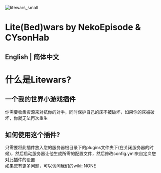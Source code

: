 ![litewars_small](https://github.com/user-attachments/assets/b6178c0a-11a4-4a2a-a773-0dc5bfcd842b)
# Lite(Bed)wars by NekoEpisode & CYsonHab
## English | 简体中文
# 什么是Litewars?
## 一个我的世界小游戏插件
你需要收集资源来对抗你的对手，同时保护自己的床不被破坏，如果你的床被破坏，你就无法再次重生
## 如何使用这个插件?
只需要将此插件放入您的服务器根目录下的plugins文件夹下(在关闭服务器的时候)，然后启动服务器让他生成所需的配置文件，然后修改config.yml来自定义您对此插件的设置  
如果您有更多问题，可以访问我们的wiki: NONE
